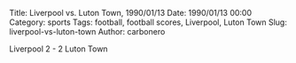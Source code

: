 Title: Liverpool vs. Luton Town, 1990/01/13
Date: 1990/01/13 00:00
Category: sports
Tags: football, football scores, Liverpool, Luton Town
Slug: liverpool-vs-luton-town
Author: carbonero


Liverpool 2 - 2 Luton Town
